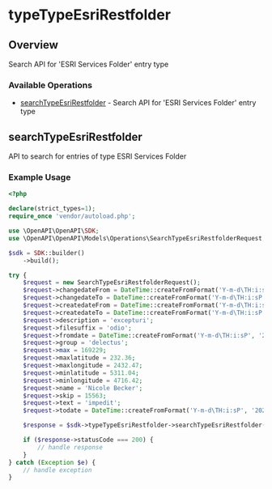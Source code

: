 # typeTypeEsriRestfolder

## Overview

Search API for 'ESRI Services Folder' entry type

### Available Operations

* [searchTypeEsriRestfolder](#searchtypeesrirestfolder) - Search API for 'ESRI Services Folder' entry type

## searchTypeEsriRestfolder

API to search for entries of type ESRI Services Folder

### Example Usage

```php
<?php

declare(strict_types=1);
require_once 'vendor/autoload.php';

use \OpenAPI\OpenAPI\SDK;
use \OpenAPI\OpenAPI\Models\Operations\SearchTypeEsriRestfolderRequest;

$sdk = SDK::builder()
    ->build();

try {
    $request = new SearchTypeEsriRestfolderRequest();
    $request->changedateFrom = DateTime::createFromFormat('Y-m-d\TH:i:sP', '2021-01-17T10:42:22.968Z');
    $request->changedateTo = DateTime::createFromFormat('Y-m-d\TH:i:sP', '2021-12-05T03:14:49.946Z');
    $request->createdateFrom = DateTime::createFromFormat('Y-m-d\TH:i:sP', '2022-12-17T20:31:22.684Z');
    $request->createdateTo = DateTime::createFromFormat('Y-m-d\TH:i:sP', '2022-04-10T08:34:13.727Z');
    $request->description = 'excepturi';
    $request->filesuffix = 'odio';
    $request->fromdate = DateTime::createFromFormat('Y-m-d\TH:i:sP', '2021-03-24T04:22:11.526Z');
    $request->group = 'delectus';
    $request->max = 169229;
    $request->maxlatitude = 232.36;
    $request->maxlongitude = 2432.47;
    $request->minlatitude = 5311.04;
    $request->minlongitude = 4716.42;
    $request->name = 'Nicole Becker';
    $request->skip = 15563;
    $request->text = 'impedit';
    $request->todate = DateTime::createFromFormat('Y-m-d\TH:i:sP', '2020-09-04T12:32:09.161Z');

    $response = $sdk->typeTypeEsriRestfolder->searchTypeEsriRestfolder($request);

    if ($response->statusCode === 200) {
        // handle response
    }
} catch (Exception $e) {
    // handle exception
}
```
